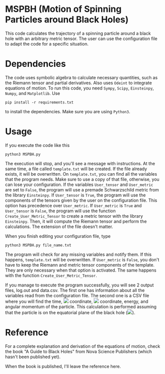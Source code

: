 # MSPBH (Motion of Spinning Particles around Black Holes)

This code calculates the trajectory of a spinning particle around a black hole with an arbitrary metric tensor. The user can use the configuration file to adapt the code for a specific situation.

# Dependencies

The code uses symbolic algebra to calculate necessary quantities, such as the Riemann tensor and partial derivatives. Also uses `Odeint` to integrate equations of motion. To run this code, you need `Sympy`, `Scipy`, `Einsteinpy`, `Numpy`, and `Matplotlib`.  Use 
```
pip install -r requirements.txt
```
to install the dependencies. Make sure you are using `Python3`.

# Usage

If you execute the code like this
```
python3 MSPBH.py
```
The execution will stop, and you'll see a message with instructions. At the same time, a file called `template.txt` will be created. If the file already exists, it will be overwritten. On `template.txt`, you can find all the variables that the program needs. Make sure to use a copy of that file, otherwise, you can lose your configuration. If the variables `User_tensor` and `User_metric` are set to `False`, the program will use a premade Schwarzschild metric from the library `Einsteinpy`. If `User_tensor` is `True`, the program will use the components of the tensors given by the user on the configuration file. This option has precedence over `User_metric`. If `User_metric` is `True` and `User_tensor` is `False`, the program will use the function `Create_User_Metric_Tensor` to create a metric tensor with the library `Einsteinpy`. Then, it will compute the Riemann tensor and perform the calculations. The extension of the file doesn't matter.

When you finish editing your configuration file, type 
```
python3 MSPBH.py file_name.txt
```
The program will check for any missing variables and notify them. If this happens, `template.txt` will be overwritten. If `User_metric` is `False`, you don't have to keep the Riemann and metric tensor components of the template. They are only necessary when that option is activated. The same happens with the function `Create_User_Metric_Tensor`.

If you manage to execute the program successfully, you will see 2 output files, log.out and data.csv. The first one has information about all the variables read from the configuration file. The second one is a CSV file where you will find the time, <img src="https://render.githubusercontent.com/render/math?math=r"> coordinate, <img src="https://render.githubusercontent.com/render/math?math=\phi"> coordinate, energy, and angular momentum of the particle. This calculation is performed assuming that the particle is on the equatorial plane of the black hole (<img src="https://render.githubusercontent.com/render/math?math=\theta = \pi/2">). 

# Reference

For a complete explanation and derivation of the equations of motion, check the book "A Guide to Black Holes" from Nova Science Publishers (which hasn't been published yet).

When the book is published, I'll leave the reference here.
